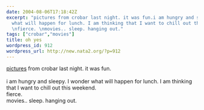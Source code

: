 ```yaml
---
date: 2004-08-06T17:18:42Z
excerpt: "pictures from crobar last night. it was fun.i am hungry and sleepy. I wonder
  what will happen for lunch. I am thinking that I want to chill out this weekend.
  \nfierce. \nmovies.. sleep. hanging out."
tags: ["crobar","movies"]
title: oh yes
wordpress_id: 912
wordpress_url: http://new.nata2.org/?p=912
---
```


<a href="http://nata2.info/?path=pictures%2Fevents%2F2004%3A08%3A05_random_crobar">pictures</a> from crobar last night. it was fun.<br/><br/>i am hungry and sleepy. I wonder what will happen for lunch. I am thinking that I want to chill out this weekend. <br/>
fierce. <br/>
movies.. sleep. hanging out.
